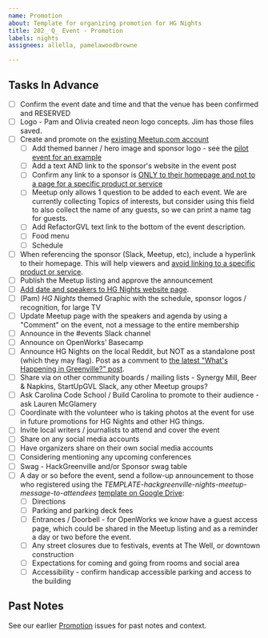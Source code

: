 ```yaml
---
name: Promotion
about: Template for organizing promotion for HG Nights
title: 202_ Q_ Event - Promotion
labels: nights
assignees: allella, pamelawoodbrowne

---
```


## Tasks In Advance
- [ ] Confirm the event date and time and that the venue has been confirmed and RESERVED
- [ ] Logo - Pam and Olivia created neon logo concepts. Jim has those files saved.
- [ ] Create and promote on the [existing Meetup.com account](https://www.meetup.com/hack-greenville/)
  - [ ] Add themed banner / hero image and sponsor logo - see the [pilot event for an example](https://www.meetup.com/hack-greenville/events/296051672/)
  - [ ] Add a text AND link to the sponsor's website in the event post
  - [ ] Confirm any link to a sponsor is [ONLY to their homepage and not to a page for a specific product or service](https://www.councilofnonprofits.org/running-nonprofit/administration-and-financial-management/tax-treatment-income-received-corporate)
  - [ ] Meetup only allows 1 question to be added to each event. We are currently collecting Topics of interests, but consider using this field to also collect the name of any guests, so we can print a name tag for guests.
  - [ ] Add RefactorGVL text link to the bottom of the event description.
  - [ ] Food menu
  - [ ] Schedule
- [ ] When referencing the sponsor (Slack, Meetup, etc), include a hyperlink to their homepage.  This will help viewers and [avoid linking to a specific product or service](https://www.councilofnonprofits.org/running-nonprofit/administration-and-financial-management/tax-treatment-income-received-corporate).
- [ ] Publish the Meetup listing and approve the announcement
- [ ] [Add date and speakers to HG Nights website page](https://hackgreenville.com/hg-nights).
- [ ] (Pam) _HG Nights_ themed Graphic with the schedule, sponsor logos / recognition, for large TV
- [ ] Update Meetup page with the speakers and agenda by using a "Comment" on the event, not a message to the entire membership
- [ ] Announce in the #events Slack channel
- [ ] Announce on OpenWorks’ Basecamp
- [ ] Announce HG Nights on the local Reddit, but NOT as a standalone post (which they may flag). Post as a comment to [the latest "What's Happening in Greenville?" post](https://www.reddit.com/r/greenville/search/?q=what%27s+happening+in+greenville&t=week).
- [ ] Share via on other community boards / mailing lists - Synergy Mill, Beer & Napkins, StartUpGVL Slack, any other Meetup groups?
- [ ] Ask Carolina Code School / Build Carolina to promote to their audience - ask Lauren McGlamery
- [ ] Coordinate with the volunteer who is taking photos at the event for use in future promotions for HG Nights and other HG things.
- [ ] Invite local writers / journalists to attend and cover the event
- [ ] Share on any social media accounts
- [ ] Have organizers share on their own social media accounts
- [ ] Considering mentioning any upcoming conferences
- [ ] Swag - HackGreenville and/or Sponsor swag table
- [ ] A day or so before the event, send a follow-up announcement to those who registered using the _TEMPLATE-hackgreenville-nights-meetup-message-to-attendees_ [template on Google Drive](https://drive.google.com/drive/folders/17wq1n9VCUMTiyZSKHL61mW6Xte5DKWjb):
  - [ ] Directions
  - [ ] Parking and parking deck fees
  - [ ]  Entrances / Doorbell - for OpenWorks we know have a guest access page, which could be shared in the Meetup listing and as a reminder a day or two before the event.
  - [ ] Any street closures due to festivals, events at The Well, or downtown construction
  - [ ] Expectations for coming and going from rooms and social area
  - [ ] Accessibility - confirm handicap accessible parking and access to the building

## Past Notes
See our earlier [Promotion](https://github.com/hackgvl/nights/issues?q=promotion+in%3Atitle+is%3Aissue) issues for past notes and context.

